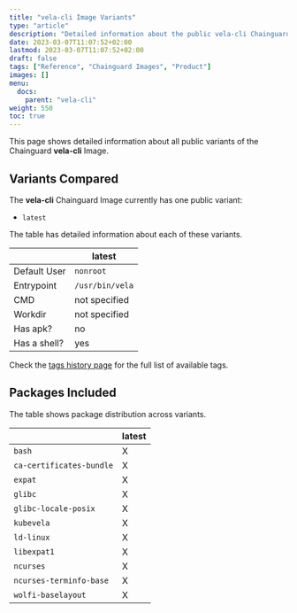 ```yaml
---
title: "vela-cli Image Variants"
type: "article"
description: "Detailed information about the public vela-cli Chainguard Image variants"
date: 2023-03-07T11:07:52+02:00
lastmod: 2023-03-07T11:07:52+02:00
draft: false
tags: ["Reference", "Chainguard Images", "Product"]
images: []
menu:
  docs:
    parent: "vela-cli"
weight: 550
toc: true
---
```


This page shows detailed information about all public variants of the Chainguard **vela-cli** Image.

## Variants Compared
The **vela-cli** Chainguard Image currently has one public variant: 

- `latest`

The table has detailed information about each of these variants.

|              | latest          |
|--------------|-----------------|
| Default User | `nonroot`       |
| Entrypoint   | `/usr/bin/vela` |
| CMD          | not specified   |
| Workdir      | not specified   |
| Has apk?     | no              |
| Has a shell? | yes             |

Check the [tags history page](/chainguard/chainguard-images/reference/vela-cli/tags_history/) for the full list of available tags.

## Packages Included
The table shows package distribution across variants.

|                          | latest |
|--------------------------|--------|
| `bash`                   | X      |
| `ca-certificates-bundle` | X      |
| `expat`                  | X      |
| `glibc`                  | X      |
| `glibc-locale-posix`     | X      |
| `kubevela`               | X      |
| `ld-linux`               | X      |
| `libexpat1`              | X      |
| `ncurses`                | X      |
| `ncurses-terminfo-base`  | X      |
| `wolfi-baselayout`       | X      |

